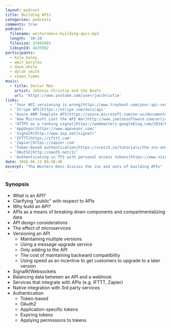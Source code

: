 ```yaml
---
layout: podcast
title: Building APIs
categories: podcasts
comments: true
podcast:
  filename: westerndevs-building-apis.mp3
  length: '39:28'
  filesize: 37892683
  libsynId: 4435502
participants:
  - kyle_baley
  - amir_barylko
  - dave_white
  - dylan_smith
  - simon_timms
music:
  - title: Doctor Man
    artist: Johnnie Christie and the Boats
    url: 'https://www.youtube.com/user/jwcchristie'
links:
  - 'Your API versioning is wrong|https://www.troyhunt.com/your-api-versioning-is-wrong-which-is/'
  - 'Stripe API|https://stripe.com/docs/api'
  - 'Azure ARM Template API|https://azure.microsoft.com/en-us/documentation/articles/resource-group-authoring-templates/'
  - 'How Microsoft Lost the API War|http://www.joelonsoftware.com/articles/APIWar.html'
  - 'HTTPS as a ranking signal|https://webmasters.googleblog.com/2014/08/https-as-ranking-signal.html'
  - 'AppVeyor|https://www.appveyor.com/'
  - 'SignalR|http://www.asp.net/signalr'
  - 'IFTTT|https://ifttt.com'
  - 'Zapier|https://zapier.com'
  - 'Token-based authentication|https://scotch.io/tutorials/the-ins-and-outs-of-token-based-authentication'
  - 'OAuth2|http://oauth.net/2/'
  - 'Authenticating in TFS with personal access tokens|https://www.visualstudio.com/en-us/docs/setup-admin/team-services/use-personal-access-tokens-to-authenticate'
date: 2016-06-13 09:58:48
excerpt: "The Western Devs discuss the ins and outs of building APIs"
---
```


### Synopsis

* What is an API?
* Clarifying "public" with respect to APIs
* Why build an API?
* APIs as a means of breaking down components and compartmentalizing data
* API design considerations
* The effect of microservices
* Versioning an API
  * Maintaining multiple versions
  * Using a message upgrade service
  * Only adding to the API
  * The cost of maintaining backward compatibility
  * Using speed as an incentive to get customers to upgrade to a later version
* SignalR/Websockets
* Balancing data between an API and a webhook
* Services that integrate with APIs (e.g. IFTTT, Zapier)
* Native integration with 3rd party services
* Authentication
  * Token-based
  * OAuth2
  * Application-specific tokens
  * Expiring tokens
  * Applying permissions to tokens

